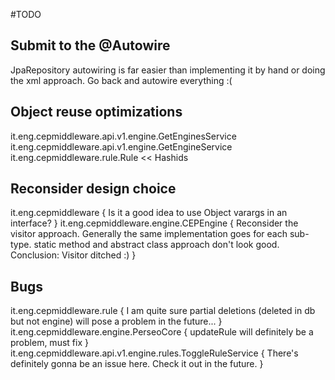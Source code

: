 #TODO

## Submit to the @Autowire
JpaRepository autowiring is far easier than implementing it by hand or doing the xml approach.
Go back and autowire everything :(

## Object reuse optimizations
it.eng.cepmiddleware.api.v1.engine.GetEnginesService
it.eng.cepmiddleware.api.v1.engine.GetEngineService
it.eng.cepmiddleware.rule.Rule << Hashids

## Reconsider design choice
it.eng.cepmiddleware {
	Is it a good idea to use Object varargs in an interface?
}
it.eng.cepmiddleware.engine.CEPEngine {
	Reconsider the visitor approach. Generally the same implementation goes for each sub-type.
	static method and abstract class approach don't look good.
	Conclusion: Visitor ditched :)
}

## Bugs
it.eng.cepmiddleware.rule {
	I am quite sure partial deletions (deleted in db but not engine) will pose a problem in the future...
}
it.eng.cepmiddleware.engine.PerseoCore {
	updateRule will definitely be a problem, must fix
}
it.eng.cepmiddleware.api.v1.engine.rules.ToggleRuleService {
	There's definitely gonna be an issue here. Check it out in the future.
}
